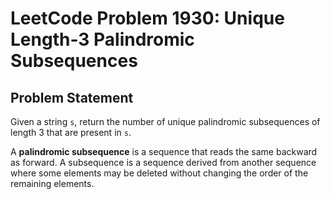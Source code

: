 # LeetCode Problem 1930: Unique Length-3 Palindromic Subsequences

## Problem Statement
Given a string `s`, return the number of unique palindromic subsequences of length 3 that are present in `s`.

A **palindromic subsequence** is a sequence that reads the same backward as forward. A subsequence is a sequence derived from another sequence where some elements may be deleted without changing the order of the remaining elements.
